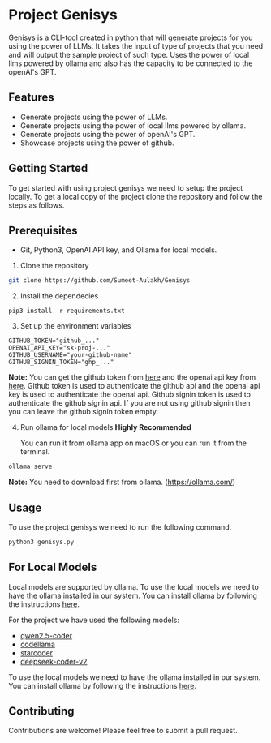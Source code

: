 # Project Genisys

Genisys is a CLI-tool created in python that will generate projects for you using the power of LLMs. It takes the input of type of projects that you need and will output the sample project of such type. Uses the power of local llms powered by ollama and also has the capacity to be connected to the openAI's GPT.

## Features

- Generate projects using the power of LLMs.
- Generate projects using the power of local llms powered by ollama.
- Generate projects using the power of openAI's GPT.
- Showcase projects using the power of github.

## Getting Started

To get started with using project genisys we need to setup the project locally. To get a local copy of the project clone the repository and follow the steps as follows.

## Prerequisites

- Git, Python3, OpenAI API key, and Ollama for local models.

1. Clone the repository

```bash
git clone https://github.com/Sumeet-Aulakh/Genisys
```

2. Install the dependecies

```
pip3 install -r requirements.txt
```

3. Set up the environment variables

```.env
GITHUB_TOKEN="github_..."
OPENAI_API_KEY="sk-proj-..."
GITHUB_USERNAME="your-github-name"
GITHUB_SIGNIN_TOKEN="ghp_..."
```

**Note:** You can get the github token from [here](https://github.com/settings/tokens) and the openai api key from [here](https://platform.openai.com/account/api-keys). Github token is used to authenticate the github api and the openai api key is used to authenticate the openai api. Github signin token is used to authenticate the github signin api. If you are not using github signin then you can leave the github signin token empty.

4. Run ollama for local models **Highly Recommended**

   You can run it from ollama app on macOS or you can run it from the terminal.

```bash
ollama serve
```

**Note:** You need to download first from ollama. (https://ollama.com/)

## Usage

To use the project genisys we need to run the following command.

```bash
python3 genisys.py
```

## For Local Models

Local models are supported by ollama. To use the local models we need to have the ollama installed in our system. You can install ollama by following the instructions [here](https://github.com/ollama/ollama).

For the project we have used the following models:

- [qwen2.5-coder](https://ollama.com/library/qwen2.5-coder)
- [codellama](https://ollama.com/library/codellama)
- [starcoder](https://ollama.com/library/starcoder)
- [deepseek-coder-v2](https://ollama.com/library/deepseek-coder-v2)

To use the local models we need to have the ollama installed in our system. You can install ollama by following the instructions [here](https://github.com/ollama/ollama).

## Contributing

Contributions are welcome! Please feel free to submit a pull request.
